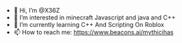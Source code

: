 - 👋 Hi, I’m @X36Z
- 👀 I’m interested in minecraft Javascript and java and C++
- 🌱 I’m currently learning C++ And Scripting On Roblox
- 📫 How to reach me: https://www.beacons.ai/mythicihas

<!---
X36Z/X36Z is a ✨ special ✨ repository because its `README.md` (this file) appears on your GitHub profile.
You can click the Preview link to take a look at your changes.
--->
